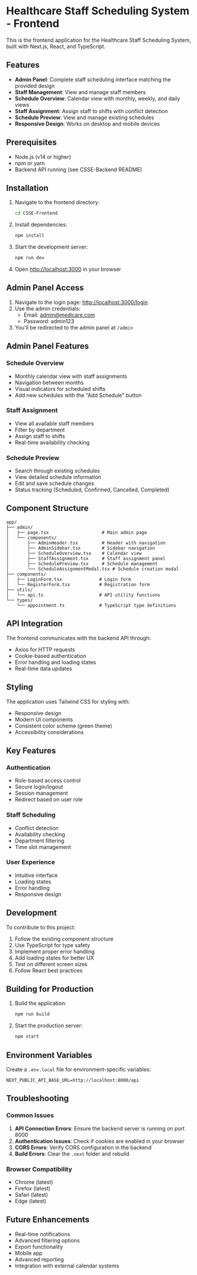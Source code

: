 # Healthcare Staff Scheduling System - Frontend

This is the frontend application for the Healthcare Staff Scheduling System, built with Next.js, React, and TypeScript.

## Features

- **Admin Panel**: Complete staff scheduling interface matching the provided design
- **Staff Management**: View and manage staff members
- **Schedule Overview**: Calendar view with monthly, weekly, and daily views
- **Staff Assignment**: Assign staff to shifts with conflict detection
- **Schedule Preview**: View and manage existing schedules
- **Responsive Design**: Works on desktop and mobile devices

## Prerequisites

- Node.js (v14 or higher)
- npm or yarn
- Backend API running (see CSSE-Backend README)

## Installation

1. Navigate to the frontend directory:
   ```bash
   cd CSSE-Frontend
   ```

2. Install dependencies:
   ```bash
   npm install
   ```

3. Start the development server:
   ```bash
   npm run dev
   ```

4. Open [http://localhost:3000](http://localhost:3000) in your browser

## Admin Panel Access

1. Navigate to the login page: [http://localhost:3000/login](http://localhost:3000/login)
2. Use the admin credentials:
   - Email: admin@medicare.com
   - Password: admin123
3. You'll be redirected to the admin panel at `/admin`

## Admin Panel Features

### Schedule Overview
- Monthly calendar view with staff assignments
- Navigation between months
- Visual indicators for scheduled shifts
- Add new schedules with the "Add Schedule" button

### Staff Assignment
- View all available staff members
- Filter by department
- Assign staff to shifts
- Real-time availability checking

### Schedule Preview
- Search through existing schedules
- View detailed schedule information
- Edit and save schedule changes
- Status tracking (Scheduled, Confirmed, Cancelled, Completed)

## Component Structure

```
app/
├── admin/
│   ├── page.tsx                    # Main admin page
│   └── components/
│       ├── AdminHeader.tsx         # Header with navigation
│       ├── AdminSidebar.tsx        # Sidebar navigation
│       ├── ScheduleOverview.tsx    # Calendar view
│       ├── StaffAssignment.tsx     # Staff assignment panel
│       ├── SchedulePreview.tsx     # Schedule management
│       └── ScheduleAssignmentModal.tsx # Schedule creation modal
├── components/
│   ├── LoginForm.tsx              # Login form
│   └── RegisterForm.tsx           # Registration form
├── utils/
│   └── api.ts                     # API utility functions
└── types/
    └── appointment.ts             # TypeScript type definitions
```

## API Integration

The frontend communicates with the backend API through:
- Axios for HTTP requests
- Cookie-based authentication
- Error handling and loading states
- Real-time data updates

## Styling

The application uses Tailwind CSS for styling with:
- Responsive design
- Modern UI components
- Consistent color scheme (green theme)
- Accessibility considerations

## Key Features

### Authentication
- Role-based access control
- Secure login/logout
- Session management
- Redirect based on user role

### Staff Scheduling
- Conflict detection
- Availability checking
- Department filtering
- Time slot management

### User Experience
- Intuitive interface
- Loading states
- Error handling
- Responsive design

## Development

To contribute to this project:

1. Follow the existing component structure
2. Use TypeScript for type safety
3. Implement proper error handling
4. Add loading states for better UX
5. Test on different screen sizes
6. Follow React best practices

## Building for Production

1. Build the application:
   ```bash
   npm run build
   ```

2. Start the production server:
   ```bash
   npm start
   ```

## Environment Variables

Create a `.env.local` file for environment-specific variables:

```
NEXT_PUBLIC_API_BASE_URL=http://localhost:8000/api
```

## Troubleshooting

### Common Issues

1. **API Connection Errors**: Ensure the backend server is running on port 8000
2. **Authentication Issues**: Check if cookies are enabled in your browser
3. **CORS Errors**: Verify CORS configuration in the backend
4. **Build Errors**: Clear the `.next` folder and rebuild

### Browser Compatibility

- Chrome (latest)
- Firefox (latest)
- Safari (latest)
- Edge (latest)

## Future Enhancements

- Real-time notifications
- Advanced filtering options
- Export functionality
- Mobile app
- Advanced reporting
- Integration with external calendar systems